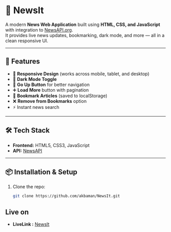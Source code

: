 # 📰 NewsIt

A modern **News Web Application** built using **HTML, CSS, and JavaScript** with integration to [NewsAPI.org](https://newsapi.org/).  
It provides live news updates, bookmarking, dark mode, and more — all in a clean responsive UI.

---

## 🚀 Features
- 📱 **Responsive Design** (works across mobile, tablet, and desktop)
- 🌙 **Dark Mode Toggle**
- 🔼 **Go Up Button** for better navigation
- ➕ **Load More** button with pagination
- 🔖 **Bookmark Articles** (saved to localStorage)
- ❌ **Remove from Bookmarks** option
- ⚡ Instant news search

---

## 🛠️ Tech Stack
- **Frontend:** HTML5, CSS3, JavaScript 
- **API:** [NewsAPI](https://content.guardianapis.com)

---

## 📦 Installation & Setup
1. Clone the repo:
   ```bash
   git clone https://github.com/akbaman/NewsIt.git


## Live on 
- **LiveLink :** [NewsIt](https://akbaman.github.io/NewsIt/)

